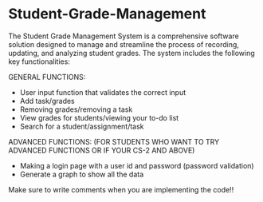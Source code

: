 # Student-Grade-Management

The Student Grade Management System is a comprehensive software solution designed to manage and streamline the process of recording, updating, and analyzing student grades. The system includes the following key functionalities:

GENERAL FUNCTIONS:
- User input function that validates the correct input
- Add task/grades
- Removing grades/removing a task
- View grades for students/viewing your to-do list
- Search for a student/assignment/task

ADVANCED FUNCTIONS:
(FOR STUDENTS WHO WANT TO TRY ADVANCED FUNCTIONS OR IF YOUR CS-2 AND ABOVE)
- Making a login page with a user id and password (password validation)
- Generate a graph to show all the data

Make sure to write comments when you are implementing the code!!

